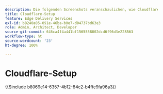 ```yaml
---
description: Die folgenden Screenshots veranschaulichen, wie Cloudflare für die Bereitstellung von Inhalten konfiguriert wird. Grundlegende Einstellungen sind mit einem roten Kreis markiert.
title: Cloudflare-Setup
feature: Edge Delivery Services
exl-id: b8240a05-091e-46ba-b0e7-d04737bd63e3
role: Admin, Architect, Developer
source-git-commit: 646ca4f4a441bf1565558002dcd6f96d3e228563
workflow-type: ht
source-wordcount: '23'
ht-degree: 100%

---
```


# Cloudflare-Setup

{{$include b8069e14-6357-4b12-84c2-b4ffe9fa96a3}}
